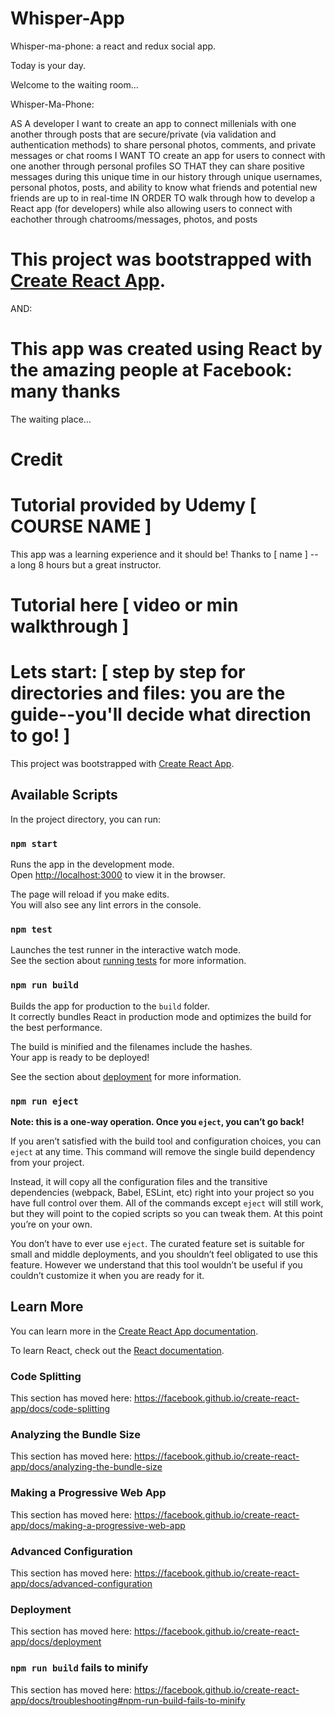 # Whisper-App

Whisper-ma-phone: a react and redux social app.

Today is your day. 

Welcome to the waiting room… 

Whisper-Ma-Phone:

AS A developer I want to create an app to connect millenials with one another through posts that are secure/private (via validation and authentication methods) to share personal photos, comments, and private messages or chat rooms
I WANT TO create an app for users to connect with one another through personal profiles
SO THAT they can share positive messages during this unique time in our history through unique usernames, personal photos, posts, and ability to know what friends and potential new friends are up to in real-time
IN ORDER TO walk through how to develop a React app (for developers) while also allowing users to connect with eachother through chatrooms/messages, photos, and posts

# This project was bootstrapped with [Create React App](https://github.com/facebook/create-react-app).

AND:

# This app was created using React by the amazing people at Facebook: many thanks

The waiting place…


# Credit






# Tutorial provided by Udemy [ COURSE NAME ] 
This app was a learning experience and it should be! Thanks to [ name ] -- a long 8 hours but a great instructor. 

# Tutorial here [ video or min walkthrough ]

# Lets start: [ step by step for directories and files: you are the guide--you'll decide what direction to go! ]

This project was bootstrapped with [Create React App](https://github.com/facebook/create-react-app).

## Available Scripts

In the project directory, you can run:

### `npm start`

Runs the app in the development mode.<br />
Open [http://localhost:3000](http://localhost:3000) to view it in the browser.

The page will reload if you make edits.<br />
You will also see any lint errors in the console.

### `npm test`

Launches the test runner in the interactive watch mode.<br />
See the section about [running tests](https://facebook.github.io/create-react-app/docs/running-tests) for more information.

### `npm run build`

Builds the app for production to the `build` folder.<br />
It correctly bundles React in production mode and optimizes the build for the best performance.

The build is minified and the filenames include the hashes.<br />
Your app is ready to be deployed!

See the section about [deployment](https://facebook.github.io/create-react-app/docs/deployment) for more information.

### `npm run eject`

**Note: this is a one-way operation. Once you `eject`, you can’t go back!**

If you aren’t satisfied with the build tool and configuration choices, you can `eject` at any time. This command will remove the single build dependency from your project.

Instead, it will copy all the configuration files and the transitive dependencies (webpack, Babel, ESLint, etc) right into your project so you have full control over them. All of the commands except `eject` will still work, but they will point to the copied scripts so you can tweak them. At this point you’re on your own.

You don’t have to ever use `eject`. The curated feature set is suitable for small and middle deployments, and you shouldn’t feel obligated to use this feature. However we understand that this tool wouldn’t be useful if you couldn’t customize it when you are ready for it.

## Learn More

You can learn more in the [Create React App documentation](https://facebook.github.io/create-react-app/docs/getting-started).

To learn React, check out the [React documentation](https://reactjs.org/).

### Code Splitting

This section has moved here: https://facebook.github.io/create-react-app/docs/code-splitting

### Analyzing the Bundle Size

This section has moved here: https://facebook.github.io/create-react-app/docs/analyzing-the-bundle-size

### Making a Progressive Web App

This section has moved here: https://facebook.github.io/create-react-app/docs/making-a-progressive-web-app

### Advanced Configuration

This section has moved here: https://facebook.github.io/create-react-app/docs/advanced-configuration

### Deployment

This section has moved here: https://facebook.github.io/create-react-app/docs/deployment

### `npm run build` fails to minify

This section has moved here: https://facebook.github.io/create-react-app/docs/troubleshooting#npm-run-build-fails-to-minify